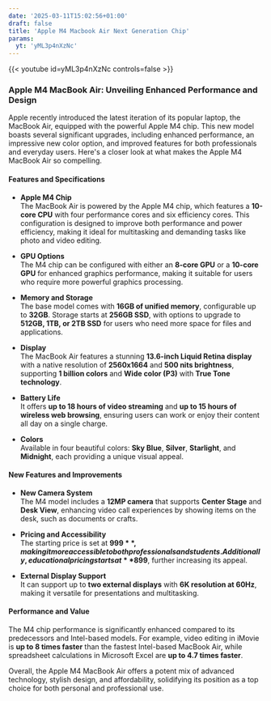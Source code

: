 ```yaml
---
date: '2025-03-11T15:02:56+01:00'
draft: false
title: 'Apple M4 Macbook Air Next Generation Chip'
params:
  yt: 'yML3p4nXzNc'
---
```


{{< youtube id=yML3p4nXzNc controls=false >}}

### Apple M4 MacBook Air: Unveiling Enhanced Performance and Design

Apple recently introduced the latest iteration of its popular laptop, the MacBook Air, equipped with the powerful Apple M4 chip. This new model boasts several significant upgrades, including enhanced performance, an impressive new color option, and improved features for both professionals and everyday users. Here's a closer look at what makes the Apple M4 MacBook Air so compelling.

#### Features and Specifications

- **Apple M4 Chip**  
  The MacBook Air is powered by the Apple M4 chip, which features a **10-core CPU** with four performance cores and six efficiency cores. This configuration is designed to improve both performance and power efficiency, making it ideal for multitasking and demanding tasks like photo and video editing.

- **GPU Options**  
  The M4 chip can be configured with either an **8-core GPU** or a **10-core GPU** for enhanced graphics performance, making it suitable for users who require more powerful graphics processing.

- **Memory and Storage**  
  The base model comes with **16GB of unified memory**, configurable up to **32GB**. Storage starts at **256GB SSD**, with options to upgrade to **512GB, 1TB, or 2TB SSD** for users who need more space for files and applications.

- **Display**  
  The MacBook Air features a stunning **13.6-inch Liquid Retina display** with a native resolution of **2560x1664** and **500 nits brightness**, supporting **1 billion colors** and **Wide color (P3)** with **True Tone technology**.

- **Battery Life**  
  It offers **up to 18 hours of video streaming** and **up to 15 hours of wireless web browsing**, ensuring users can work or enjoy their content all day on a single charge.

- **Colors**  
  Available in four beautiful colors: **Sky Blue**, **Silver**, **Starlight**, and **Midnight**, each providing a unique visual appeal.

#### New Features and Improvements

- **New Camera System**  
  The M4 model includes a **12MP camera** that supports **Center Stage** and **Desk View**, enhancing video call experiences by showing items on the desk, such as documents or crafts.

- **Pricing and Accessibility**  
  The starting price is set at **$999**, making it more accessible to both professionals and students. Additionally, educational pricing starts at **$899**, further increasing its appeal.

- **External Display Support**  
  It can support up to **two external displays** with **6K resolution at 60Hz**, making it versatile for presentations and multitasking.

#### Performance and Value

The M4 chip performance is significantly enhanced compared to its predecessors and Intel-based models. For example, video editing in iMovie is **up to 8 times faster** than the fastest Intel-based MacBook Air, while spreadsheet calculations in Microsoft Excel are **up to 4.7 times faster**.

Overall, the Apple M4 MacBook Air offers a potent mix of advanced technology, stylish design, and affordability, solidifying its position as a top choice for both personal and professional use.